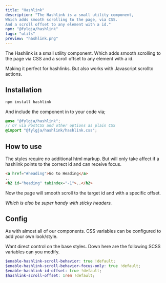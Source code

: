 ```yaml
---
title: "Hashlink"
description: "The Hashlink is a small utility component,
Which adds smooth scrolling to the page, via CSS.
And a scroll offset to any element with a id."
npm: "@fylgja/hashlink"
tags: "utils"
preview: "hashlink.png"
---
```


The Hashlink is a small utility component.
Which adds smooth scrolling to the page via CSS
and a scroll offset to any element with a id.

Making it perfect for hashlinks.
But also works with Javascript scrollto actions.

## Installation

```bash
npm install hashlink
```

And include the component in to your code via;

```scss
@use "@fylgja/hashlink";
// Or via PostCSS and other options as plain CSS
@import "@fylgja/hashlink/hashlink.css";
```

## How to use

The styles require no additional html markup.
But will only take affect if a hashlink points to the correct id
and can receive focus.

```html
<a href="#heading">Go to Heading</a>
..
<h2 id="heading" tabindex="-1">..</h2>
```

Now the page will smooth scroll to the target id and with a specific offset.

_Which is also be super handy with sticky headers._

## Config

As with almost all of our components.
CSS variables can be configured to add your own look/style.

Want direct control on the base styles.
Down here are the following SCSS variables can you modify.

```scss
$enable-hashlink-scroll-behavior: true !default;
$enable-hashlink-scroll-behavior-focus-only: true !default;
$enable-hashlink-id-offset: true !default;
$hashlink-scroll-offset: 1rem !default;
```
